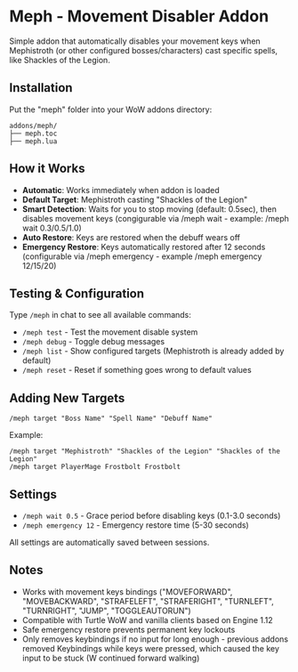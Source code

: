 # Meph - Movement Disabler Addon

Simple addon that automatically disables your movement keys when Mephistroth (or other configured bosses/characters) cast specific spells, like Shackles of the Legion.

## Installation

Put the "meph" folder into your WoW addons directory:

```
addons/meph/
├── meph.toc
├── meph.lua
```

## How it Works

- **Automatic**: Works immediately when addon is loaded
- **Default Target**: Mephistroth casting "Shackles of the Legion"
- **Smart Detection**: Waits for you to stop moving (default: 0.5sec), then disables movement keys (congigurable via /meph wait <insert number of seconds> - example: /meph wait 0.3/0.5/1.0)
- **Auto Restore**: Keys are restored when the debuff wears off
- **Emergency Restore**: Keys automatically restored after 12 seconds (configurable via /meph emergency <insert number of seconds> - example /meph emergency 12/15/20)

## Testing & Configuration

Type `/meph` in chat to see all available commands:

- `/meph test` - Test the movement disable system
- `/meph debug` - Toggle debug messages
- `/meph list` - Show configured targets (Mephistroth is already added by default)
- `/meph reset` - Reset if something goes wrong to default values

## Adding New Targets

```
/meph target "Boss Name" "Spell Name" "Debuff Name"
```

Example:
```
/meph target "Mephistroth" "Shackles of the Legion" "Shackles of the Legion"
/meph target PlayerMage Frostbolt Frostbolt
```

## Settings

- `/meph wait 0.5` - Grace period before disabling keys (0.1-3.0 seconds)
- `/meph emergency 12` - Emergency restore time (5-30 seconds)

All settings are automatically saved between sessions.

## Notes

- Works with movement keys bindings ("MOVEFORWARD", "MOVEBACKWARD", "STRAFELEFT", "STRAFERIGHT", "TURNLEFT", "TURNRIGHT", "JUMP", "TOGGLEAUTORUN")
- Compatible with Turtle WoW and vanilla clients based on Engine 1.12
- Safe emergency restore prevents permanent key lockouts
- Only removes keybindings if no input for long enough - previous addons removed Keybindings while keys were pressed, which caused the key input to be stuck (W continued forward walking)
